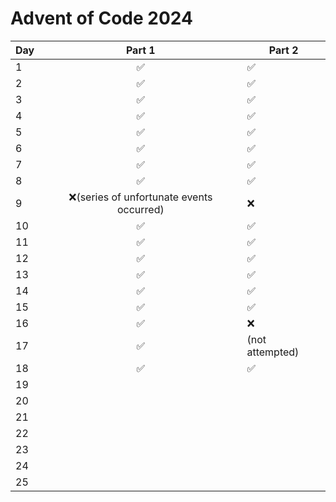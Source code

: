 # Advent of Code 2024

| Day |                  Part 1                  | Part 2          | 
|:----|:----------------------------------------:|-----------------| 
| 1   |                    ✅                     | ✅               | 
| 2   |                    ✅                     | ✅               | 
| 3   |                    ✅                     | ✅               | 
| 4   |                    ✅                     | ✅               | 
| 5   |                    ✅                     | ✅               | 
| 6   |                    ✅                     | ✅               | 
| 7   |                    ✅                     | ✅               | 
| 8   |                    ✅                     | ✅               | 
| 9   | ❌(series of unfortunate events occurred) | ❌               | 
| 10  |                    ✅                     | ✅               | 
| 11  |                    ✅                     | ✅               | 
| 12  |                    ✅                     | ✅               | 
| 13  |                    ✅                     | ✅               | 
| 14  |                    ✅                     | ✅               | 
| 15  |                    ✅                     | ✅               |
| 16  |                    ✅                     | ❌               |
| 17  |                    ✅                     | (not attempted) |
| 18  |                    ✅                     | ✅               |
| 19  |                                          |                 |
| 20  |                                          |                 |
| 21  |                                          |                 |
| 22  |                                          |                 |
| 23  |                                          |                 |
| 24  |                                          |                 |
| 25  |                                          |                 |